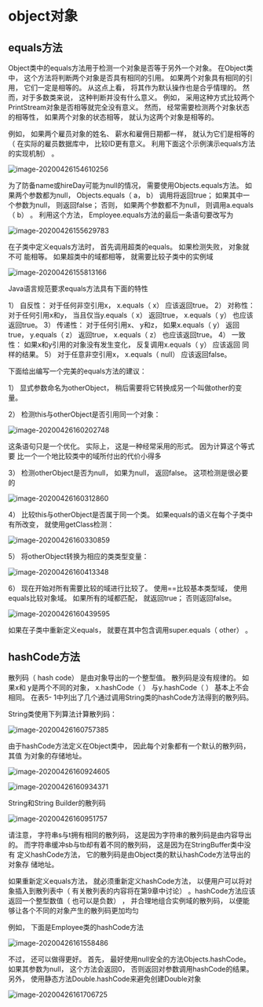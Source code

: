 # object对象

## equals方法  

Object类中的equals方法用于检测一个对象是否等于另外一个对象。 在Object类中， 这个方法将判断两个对象是否具有相同的引用。 如果两个对象具有相同的引用， 它们一定是相等的。 从这点上看， 将其作为默认操作也是合乎情理的。 然而，对于多数类来说， 这种判断并没有什么意义。 例如， 采用这种方式比较两个
PrintStream对象是否相等就完全没有意义。 然而， 经常需要检测两个对象状态的相等性， 如果两个对象的状态相等， 就认为这两个对象是相等的。  

例如， 如果两个雇员对象的姓名、 薪水和雇佣日期都一样， 就认为它们是相等的（ 在实际的雇员数据库中， 比较ID更有意义。 利用下面这个示例演示equals方法的实现机制） 。  

![image-20200426154610256](D:\my\study\TyporaNote\Java基础\图片\image-20200426154610256.png)

为了防备name或hireDay可能为null的情况， 需要使用Objects.equals方法。 如果两个参数都为null， Objects.equals（ a， b） 调用将返回true； 如果其中一个参数为null， 则返回false； 否则， 如果两个参数都不为null， 则调用a.equals（ b） 。 利用这个方法， Employee.equals方法的最后一条语句要改写为  

![image-20200426155629783](D:\my\study\TyporaNote\Java基础\图片\image-20200426155629783.png)

在子类中定义equals方法时， 首先调用超类的equals。 如果检测失败， 对象就不可
能相等。 如果超类中的域都相等， 就需要比较子类中的实例域  

![image-20200426155813166](D:\my\study\TyporaNote\Java基础\图片\image-20200426155813166.png)

Java语言规范要求equals方法具有下面的特性  

1） 自反性： 对于任何非空引用x， x.equals（ x） 应该返回true。
2） 对称性： 对于任何引用x和y， 当且仅当y.equals（ x） 返回true，
x.equals（ y） 也应该返回true。
3） 传递性： 对于任何引用x、 y和z， 如果x.equals（ y） 返回true，
y.equals（ z） 返回true， x.equals（ z） 也应该返回true。
4） 一致性： 如果x和y引用的对象没有发生变化， 反复调用x.equals（ y） 应该返回
同样的结果。
5） 对于任意非空引用x， x.equals（ null） 应该返回false。  

下面给出编写一个完美的equals方法的建议：  

1） 显式参数命名为otherObject， 稍后需要将它转换成另一个叫做other的变量。  

2） 检测this与otherObject是否引用同一个对象：  

![image-20200426160202748](D:\my\study\TyporaNote\Java基础\图片\image-20200426160202748.png)

这条语句只是一个优化。 实际上， 这是一种经常采用的形式。 因为计算这个等式要
比一个一个地比较类中的域所付出的代价小得多  

3） 检测otherObject是否为null， 如果为null， 返回false。 这项检测是很必要
的  

![image-20200426160312860](D:\my\study\TyporaNote\Java基础\图片\image-20200426160312860.png)

4） 比较this与otherObject是否属于同一个类。 如果equals的语义在每个子类中
有所改变， 就使用getClass检测：  

![image-20200426160330859](D:\my\study\TyporaNote\Java基础\图片\image-20200426160330859.png)

5） 将otherObject转换为相应的类类型变量：  

![image-20200426160413348](D:\my\study\TyporaNote\Java基础\图片\image-20200426160413348.png)

6） 现在开始对所有需要比较的域进行比较了。 使用==比较基本类型域， 使用
equals比较对象域。 如果所有的域都匹配， 就返回true； 否则返回false。  

![image-20200426160439595](D:\my\study\TyporaNote\Java基础\图片\image-20200426160439595.png)

如果在子类中重新定义equals， 就要在其中包含调用super.equals（ other） 。  

## hashCode方法  

散列码（ hash code） 是由对象导出的一个整型值。 散列码是没有规律的。 如果x和
y是两个不同的对象， x.hashCode（ ） 与y.hashCode（ ） 基本上不会相同。 在表5-
1中列出了几个通过调用String类的hashCode方法得到的散列码。  

String类使用下列算法计算散列码：  

![image-20200426160757385](D:\my\study\TyporaNote\Java基础\图片\image-20200426160757385.png)

由于hashCode方法定义在Object类中， 因此每个对象都有一个默认的散列码， 其值
为对象的存储地址。  

![image-20200426160924605](D:\my\study\TyporaNote\Java基础\图片\image-20200426160924605.png)

![image-20200426160934371](D:\my\study\TyporaNote\Java基础\图片\image-20200426160934371.png)

String和String Builder的散列码  

![image-20200426160951757](D:\my\study\TyporaNote\Java基础\图片\image-20200426160951757.png)

请注意， 字符串s与t拥有相同的散列码， 这是因为字符串的散列码是由内容导出
的。 而字符串缓冲sb与tb却有着不同的散列码， 这是因为在StringBuffer类中没有
定义hashCode方法， 它的散列码是由Object类的默认hashCode方法导出的对象存
储地址。  

如果重新定义equals方法， 就必须重新定义hashCode方法， 以便用户可以将对象插入到散列表中（ 有关散列表的内容将在第9章中讨论） 。hashCode方法应该返回一个整型数值（ 也可以是负数） ， 并合理地组合实例域的散列码， 以便能够让各个不同的对象产生的散列码更加均匀  

例如， 下面是Employee类的hashCode方法  

![image-20200426161558486](D:\my\study\TyporaNote\Java基础\图片\image-20200426161558486.png)

不过， 还可以做得更好。 首先， 最好使用null安全的方法Objects.hashCode。 如果其参数为null， 这个方法会返回0， 否则返回对参数调用hashCode的结果。另外， 使用静态方法Double.hashCode来避免创建Double对象  

![image-20200426161706725](D:\my\study\TyporaNote\Java基础\图片\image-20200426161706725.png)